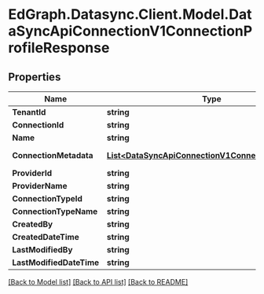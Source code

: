 # EdGraph.Datasync.Client.Model.DataSyncApiConnectionV1ConnectionProfileResponse

## Properties

Name | Type | Description | Notes
------------ | ------------- | ------------- | -------------
**TenantId** | **string** |  | [optional] 
**ConnectionId** | **string** |  | [optional] 
**Name** | **string** |  | [optional] 
**ConnectionMetadata** | [**List&lt;DataSyncApiConnectionV1ConnectionMetadata&gt;**](DataSyncApiConnectionV1ConnectionMetadata.md) |  | [optional] [readonly] 
**ProviderId** | **string** |  | [optional] 
**ProviderName** | **string** |  | [optional] 
**ConnectionTypeId** | **string** |  | [optional] 
**ConnectionTypeName** | **string** |  | [optional] 
**CreatedBy** | **string** |  | [optional] 
**CreatedDateTime** | **string** |  | [optional] 
**LastModifiedBy** | **string** |  | [optional] 
**LastModifiedDateTime** | **string** |  | [optional] 

[[Back to Model list]](../README.md#documentation-for-models) [[Back to API list]](../README.md#documentation-for-api-endpoints) [[Back to README]](../README.md)

